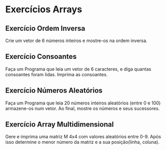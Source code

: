 # Exercícios Arrays

## Exercício Ordem Inversa
 Crie um vetor de 6 números inteiros e mostre-os na ordem inversa.

 ## Exercício Consoantes
 Faça um Programa que leia um vetor de 6 caracteres, e diga quantas consoantes foram lidas. Imprima as consoantes.

 ## Exercício Números Aleatórios
 Faça um Programa que leia 20 números inteiros aleatórios (entre 0 e 100) armazene-os num vetor. Ao final, mostre os números e seus sucessores.

 ## Exercício Array Multidimensional
Gere e imprima uma matriz M 4x4 com valores aleatórios entre 0-9. Após isso determine o menor número da matriz e a sua posição(linha, coluna).  

